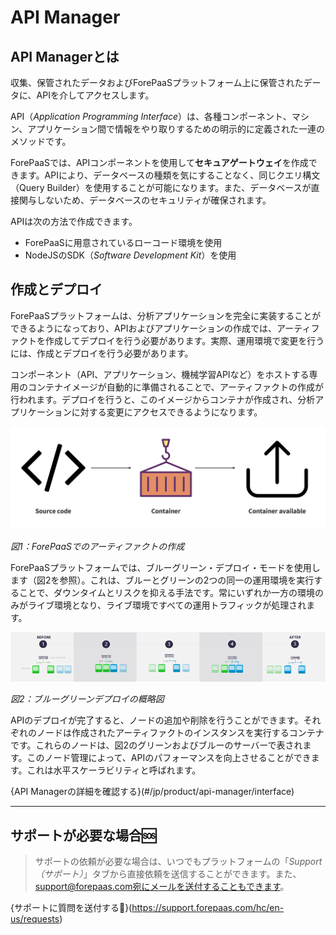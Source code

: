 # API Manager

## API Managerとは

収集、保管されたデータおよびForePaaSプラットフォーム上に保管されたデータに、APIを介してアクセスします。

API（*Application Programming Interface*）は、各種コンポーネント、マシン、アプリケーション間で情報をやり取りするための明示的に定義された一連のメソッドです。

ForePaaSでは、APIコンポーネントを使用して**セキュアゲートウェイ**を作成できます。APIにより、データベースの種類を気にすることなく、同じクエリ構文（Query Builder）を使用することが可能になります。また、データベースが直接関与しないため、データベースのセキュリティが確保されます。

APIは次の方法で作成できます。
* ForePaaSに用意されているローコード環境を使用
* NodeJSのSDK（*Software Development Kit*）を使用

## 作成とデプロイ

ForePaaSプラットフォームは、分析アプリケーションを完全に実装することができるようになっており、APIおよびアプリケーションの作成では、アーティファクトを作成してデプロイを行う必要があります。実際、運用環境で変更を行うには、作成とデプロイを行う必要があります。

コンポーネント（API、アプリケーション、機械学習APIなど）をホストする専用のコンテナイメージが自動的に準備されることで、アーティファクトの作成が行われます。デプロイを行うと、このイメージからコンテナが作成され、分析アプリケーションに対する変更にアクセスできるようになります。

![Container](picts/container-artefact.png)
 
*図1：ForePaaSでのアーティファクトの作成*

ForePaaSプラットフォームでは、ブルーグリーン・デプロイ・モードを使用します（図2を参照）。これは、ブルーとグリーンの2つの同一の運用環境を実行することで、ダウンタイムとリスクを抑える手法です。常にいずれか一方の環境のみがライブ環境となり、ライブ環境ですべての運用トラフィックが処理されます。 

![Blue/Green deployment](picts/blue.png)

*図2：ブルーグリーンデプロイの概略図*

APIのデプロイが完了すると、ノードの追加や削除を行うことができます。それぞれのノードは作成されたアーティファクトのインスタンスを実行するコンテナです。これらのノードは、図2のグリーンおよびブルーのサーバーで表されます。このノード管理によって、APIのパフォーマンスを向上させることができます。これは水平スケーラビリティと呼ばれます。

{API Managerの詳細を確認する}(#/jp/product/api-manager/interface)

---

##  サポートが必要な場合🆘

> サポートの依頼が必要な場合は、いつでもプラットフォームの「*Support（サポート）*」タブから直接依頼を送信することができます。また、support@forepaas.com宛にメールを送付することもできます。

{サポートに質問を送付する🤔}(https://support.forepaas.com/hc/en-us/requests)